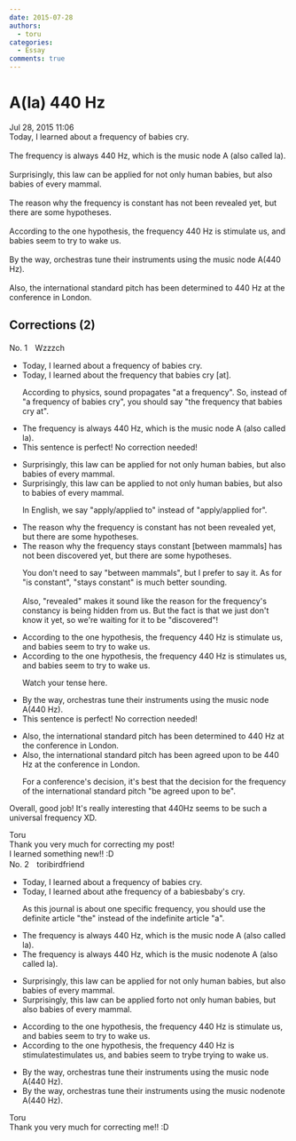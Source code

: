 ```yaml
---
date: 2015-07-28
authors:
  - toru
categories:
  - Essay
comments: true
---
```


# A(la) 440 Hz
<div class="date">Jul 28, 2015 11:06</div>
<div id="post"><div id="body_show_ori">
Today, I learned about a frequency of babies cry.<br/><br/>The frequency is always 440 Hz, which is the music node A (also called la).<br/><br/>Surprisingly, this law can be applied for not only human babies, but also babies of every mammal.<br/><br/>The reason why the frequency is constant has not been revealed yet, but there are some hypotheses.<br/><br/>According to the one hypothesis, the frequency 440 Hz is stimulate us, and babies seem to try to wake us.<br/><br/>By the way, orchestras tune their instruments using the music node A(440 Hz).<br/><br/>Also, the international standard pitch has been determined to 440 Hz at the conference in London.
</div></div>

<!-- more -->


## Corrections (2)
<div id="block"><div class="first_name"> No. 1　<span class="just_name">Wzzzch</span></div><div id="block2">
<ul class="correction_field">
<li class="incorrect">Today, I learned about a frequency of babies cry.</li>
<li class="corrected correct">
Today, I learned about <span class="f_red">the frequency that babies cry [at]</span>.
<p class="correction_comment">According to physics, sound propagates "at a frequency". So, instead of "a frequency of babies cry", you should say "the frequency that babies cry at".</p>
</li>
</ul>
<ul class="correction_field">
<li class="incorrect">The frequency is always 440 Hz, which is the music node A (also called la).</li>
<li class="corrected perfect">This sentence is perfect! No correction needed!</li>
</ul>
<ul class="correction_field">
<li class="incorrect">Surprisingly, this law can be applied for not only human babies, but also babies of every mammal.</li>
<li class="corrected correct">
Surprisingly, this law can be applied <span class="f_red">to</span> not only human babies, but also <span class="f_red">to</span> babies of every mammal.
<p class="correction_comment">In English, we say "apply/applied to" instead of "apply/applied for".</p>
</li>
</ul>
<ul class="correction_field">
<li class="incorrect">The reason why the frequency is constant has not been revealed yet, but there are some hypotheses.</li>
<li class="corrected correct">
The reason why the frequency <span class="f_red">stays constant [between mammals]</span> has not been <span class="f_red">discovered</span> yet, but there are some hypotheses.
<p class="correction_comment">You don't need to say "between mammals", but I prefer to say it. As for "is constant", "stays constant" is much better sounding.<br/><br/>Also, "revealed" makes it sound like the reason for the frequency's constancy is being hidden from us. But the fact is that we just don't know it yet, so we're waiting for it to be "discovered"!</p>
</li>
</ul>
<ul class="correction_field">
<li class="incorrect">According to the one hypothesis, the frequency 440 Hz is stimulate us, and babies seem to try to wake us.</li>
<li class="corrected correct">
According to the one hypothesis, the frequency 440 Hz <span class="sline">is</span> <span class="f_red">stimulates</span> us, and babies seem to try to wake us.
<p class="correction_comment">Watch your tense here.</p>
</li>
</ul>
<ul class="correction_field">
<li class="incorrect">By the way, orchestras tune their instruments using the music node A(440 Hz).</li>
<li class="corrected perfect">This sentence is perfect! No correction needed!</li>
</ul>
<ul class="correction_field">
<li class="incorrect">Also, the international standard pitch has been determined to 440 Hz at the conference in London.</li>
<li class="corrected correct">
Also, the international standard pitch has been <span class="f_red">agreed upon</span> to <span class="f_red">be</span> 440 Hz at the conference in London.
<p class="correction_comment">For a conference's decision, it's best that the decision for the frequency of the international standard pitch "be agreed upon to be".</p>
</li>
</ul>
<p class="comment_small">
 Overall, good job! It's really interesting that 440Hz seems to be such a universal frequency XD.
</p>

</div><div class="name"><span class="just_name">Toru</span><br>
Thank you very much for correcting my post!<br/>I learned something new!! :D
</div>
</div>
<div id="block"><div class="first_name"> No. 2　<span class="just_name">toribirdfriend</span></div><div id="block2">
<ul class="correction_field">
<li class="incorrect">Today, I learned about a frequency of babies cry.</li>
<li class="corrected correct">
Today, I learned about <span class="sline">a</span><span class="f_blue">the</span> frequency of <span class="f_blue">a </span><span class="sline">babies</span><span class="f_blue">baby's</span> cry.
<p class="correction_comment">As this journal is about one specific frequency, you should use the definite article "the" instead of the indefinite article "a".</p>
</li>
</ul>
<ul class="correction_field">
<li class="incorrect">The frequency is always 440 Hz, which is the music node A (also called la).</li>
<li class="corrected correct">
The frequency is always 440 Hz, which is the music <span class="sline">node</span><span class="f_blue">note</span> A (also called la).
</li>
</ul>
<ul class="correction_field">
<li class="incorrect">Surprisingly, this law can be applied for not only human babies, but also babies of every mammal.</li>
<li class="corrected correct">
Surprisingly, this law can be applied <span class="sline">for</span><span class="f_blue">to</span> not only human babies, but also babies of every mammal.
</li>
</ul>
<ul class="correction_field">
<li class="incorrect">According to the one hypothesis, the frequency 440 Hz is stimulate us, and babies seem to try to wake us.</li>
<li class="corrected correct">
According to the one hypothesis, the frequency 440 Hz <span class="sline">is stimulate</span><span class="f_blue">stimulates</span> us, and babies seem to <span class="sline">try</span><span class="f_blue">be trying</span> to wake us.
</li>
</ul>
<ul class="correction_field">
<li class="incorrect">By the way, orchestras tune their instruments using the music node A(440 Hz).</li>
<li class="corrected correct">
By the way, orchestras tune their instruments using the music <span class="sline">node</span><span class="f_blue">note</span> A(440 Hz).
</li>
</ul>
</div><div class="name"><span class="just_name">Toru</span><br>
Thank you very much for correcting me!! :D
</div>
</div>
